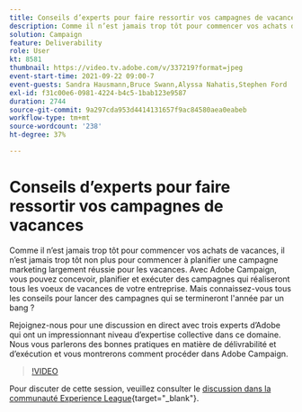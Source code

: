 ```yaml
---
title: Conseils d’experts pour faire ressortir vos campagnes de vacances
description: Comme il n’est jamais trop tôt pour commencer vos achats de vacances, il n’est jamais trop tôt non plus pour commencer à planifier une campagne marketing largement réussie pour les vacances. Avec Adobe Campaign, vous pouvez concevoir, planifier et exécuter des campagnes qui réaliseront tous les voeux de vacances de votre entreprise. Mais connaissez-vous tous les conseils pour lancer des campagnes qui se termineront l'année par un bang ? Rejoignez-nous pour une discussion en direct avec trois experts d’Adobe qui ont un impressionnant niveau d’expertise collective dans ce domaine. Nous vous parlerons des bonnes pratiques en matière de délivrabilité et d’exécution et vous montrerons comment procéder dans Adobe Campaign.
solution: Campaign
feature: Deliverability
role: User
kt: 8581
thumbnail: https://video.tv.adobe.com/v/337219?format=jpeg
event-start-time: 2021-09-22 09:00-7
event-guests: Sandra Hausmann,Bruce Swann,Alyssa Nahatis,Stephen Ford
exl-id: f31c00e6-0981-4224-b4c5-1bab123e9587
duration: 2744
source-git-commit: 9a297cda953d4414131657f9ac84580aea0eabeb
workflow-type: tm+mt
source-wordcount: '238'
ht-degree: 37%

---
```


# Conseils d’experts pour faire ressortir vos campagnes de vacances

Comme il n’est jamais trop tôt pour commencer vos achats de vacances, il n’est jamais trop tôt non plus pour commencer à planifier une campagne marketing largement réussie pour les vacances. Avec Adobe Campaign, vous pouvez concevoir, planifier et exécuter des campagnes qui réaliseront tous les voeux de vacances de votre entreprise. Mais connaissez-vous tous les conseils pour lancer des campagnes qui se termineront l&#39;année par un bang ?

Rejoignez-nous pour une discussion en direct avec trois experts d’Adobe qui ont un impressionnant niveau d’expertise collective dans ce domaine. Nous vous parlerons des bonnes pratiques en matière de délivrabilité et d’exécution et vous montrerons comment procéder dans Adobe Campaign.

>[!VIDEO](https://video.tv.adobe.com/v/337219/?quality=12&learn=on)

Pour discuter de cette session, veuillez consulter le [discussion dans la communauté Experience League](https://experienceleaguecommunities.adobe.com/t5/adobe-campaign-classic/questions-and-discussion-for-experience-league-live-ep-3-expert/td-p/425205){target="_blank"}.
